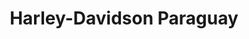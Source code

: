 ---
title: "Harley-Davidson Paraguay"
url: /villa-morra/harley-davidson-paraguay/
shop: motocicleta
---